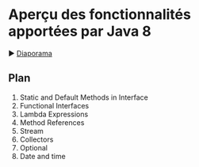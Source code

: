 # Aperçu des fonctionnalités apportées par Java 8

:arrow_forward: [Diaporama](https://romain-warnan.github.io/formation-java-8/)

## Plan

 1. Static and Default Methods in Interface
 1. Functional Interfaces
 1. Lambda Expressions
 1. Method References
 1. Stream
 1. Collectors
 1. Optional
 1. Date and time
